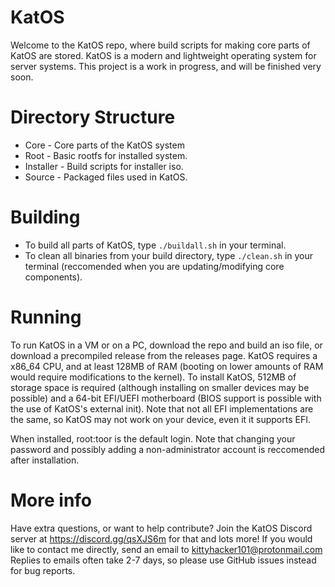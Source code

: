 # KatOS

Welcome to the KatOS repo, where build scripts for making core parts of KatOS are stored.
KatOS is a modern and lightweight operating system for server systems.
This project is a work in progress, and will be finished very soon.

# Directory Structure
- Core - Core parts of the KatOS system
- Root - Basic rootfs for installed system.
- Installer - Build scripts for installer iso.
- Source - Packaged files used in KatOS.

# Building
- To build all parts of KatOS, type `./buildall.sh` in your terminal.
- To clean all binaries from your build directory, type `./clean.sh` in your terminal (reccomended when you are updating/modifying core components).

# Running
To run KatOS in a VM or on a PC, download the repo and build an iso file, or download a precompiled release from the releases page.
KatOS requires a x86_64 CPU, and at least 128MB of RAM (booting on lower amounts of RAM would require modifications to the kernel). To install KatOS, 512MB of storage space is required (although installing on smaller devices may be possible) and a 64-bit EFI/UEFI motherboard (BIOS support is possible with the use of KatOS's external init). Note that not all EFI implementations are the same, so KatOS may not work on your device, even it it supports EFI.

When installed, root:toor is the default login. Note that changing your password and possibly adding a non-administrator account is reccomended after installation.

# More info
Have extra questions, or want to help contribute?
Join the KatOS Discord server at https://discord.gg/qsXJS6m for that and lots more!
If you would like to contact me directly, send an email to kittyhacker101@protonmail.com
Replies to emails often take 2-7 days, so please use GitHub issues instead for bug reports.
